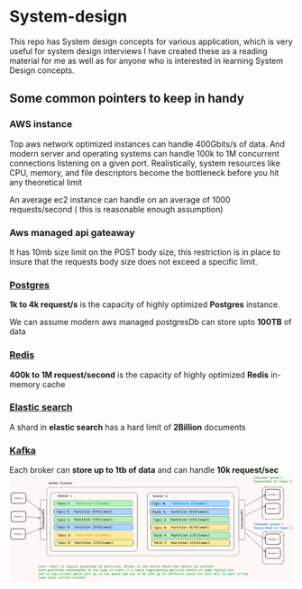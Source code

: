 # System-design
This repo has System design concepts for various application, which is very useful for system design interviews
I have created these as a reading material for me as well as for anyone who is interested in learning System Design concepts.


## Some common pointers to keep in handy

### AWS instance 
Top aws network optimized instances can handle 400Gbits/s of data.
And modern server and operating systems can handle 100k to 1M concurrent connections listening on a given port. Realistically, system resources like CPU, memory, and file descriptors become the bottleneck before you hit any theoretical limit

An average ec2 instance can handle on an average of 1000 requests/second ( this is reasonable enough assumption) 

### Aws managed api gateaway
It has 10mb size limit on the POST body size, this restriction is in place to insure that the requests body size does not exceed a specific limit.

### [Postgres](important-concepts/PostGresPerformanceAndSearchLatencyForSpatialQueries.md)
**1k  to 4k request/s** is the capacity of highly optimized **Postgres** instance.

We can assume modern aws managed postgresDb can store upto **100TB** of data

### [Redis](redis/Readme.md)
**400k to 1M request/second** is the capacity of highly optimized **Redis** in-memory cache

### [Elastic search](elastic-search/readme.md)
A shard in **elastic search** has a hard limit of **2Billion** documents

### [Kafka](kafka/Readme.md)
Each broker can **store up to 1tb of data** and can handle **10k request/sec**
![kafka cluster](<kafka/image copy 6.png>)
